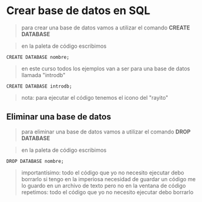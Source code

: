 # Crear base de datos en SQL

> para crear una base de datos 
> vamos a utilizar el comando **CREATE DATABASE**

> en la paleta de código escribimos

    CREATE DATABASE nombre;  

> en este curso todos los ejemplos van a ser para una base de datos llamada "introdb"

    CREATE DATABASE introdb;  

> nota: para ejecutar el código tenemos el icono del "rayito"

## Eliminar una base de datos

> para eliminar una base de datos
> vamos a utilizar el comando **DROP DATABASE**

> en la paleta de código escribimos

    DROP DATABASE nombre;  

> importantísimo: todo el código que yo no necesito ejecutar debo borrarlo
> si tengo en la imperiosa necesidad de guardar un código me lo guardo en un archivo de texto pero no en la ventana de código
> repetimos: todo el código que yo no necesito ejecutar debo borrarlo